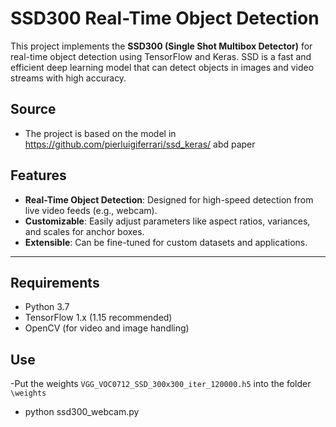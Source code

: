 # SSD300 Real-Time Object Detection

This project implements the **SSD300 (Single Shot Multibox Detector)** for real-time object detection
using TensorFlow and Keras. SSD is a fast and efficient deep learning model that can detect objects 
in images and video streams with high accuracy.

## Source 
- The project is based on the model in https://github.com/pierluigiferrari/ssd_keras/ abd paper 

## Features
- **Real-Time Object Detection**: Designed for high-speed detection from live video feeds (e.g., webcam).
- **Customizable**: Easily adjust parameters like aspect ratios, variances, and scales for anchor boxes.
- **Extensible**: Can be fine-tuned for custom datasets and applications.

---

## Requirements
- Python 3.7
- TensorFlow 1.x (1.15 recommended)
- OpenCV (for video and image handling)

## Use
-Put the weights `VGG_VOC0712_SSD_300x300_iter_120000.h5` into the folder `\weights` 
- python ssd300_webcam.py
